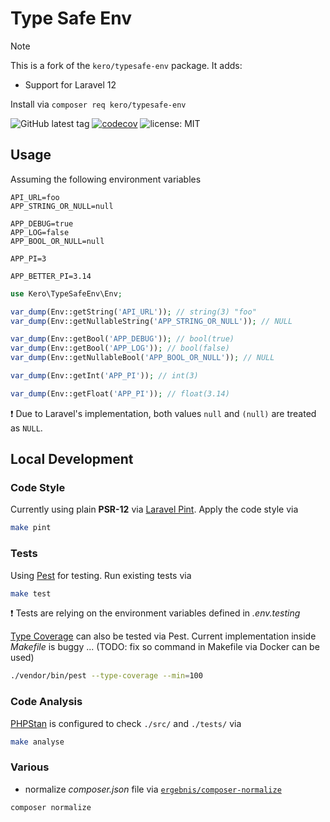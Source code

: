 # Type Safe Env

> [!NOTE]
> This is a fork of the `kero/typesafe-env` package. It adds:
> - Support for Laravel 12

Install via `composer req kero/typesafe-env`

![GitHub latest tag](https://img.shields.io/github/v/tag/kingkero/typesafe-env) [![codecov](https://codecov.io/gh/kingkero/typesafe-env/graph/badge.svg?token=4EAAZYEAN3)](https://codecov.io/gh/kingkero/typesafe-env) ![license: MIT](https://img.shields.io/github/license/kingkero/typesafe-env)

## Usage

Assuming the following environment variables

```shell
API_URL=foo
APP_STRING_OR_NULL=null

APP_DEBUG=true
APP_LOG=false
APP_BOOL_OR_NULL=null

APP_PI=3

APP_BETTER_PI=3.14
```

```php
use Kero\TypeSafeEnv\Env;

var_dump(Env::getString('API_URL')); // string(3) "foo"
var_dump(Env::getNullableString('APP_STRING_OR_NULL')); // NULL

var_dump(Env::getBool('APP_DEBUG')); // bool(true)
var_dump(Env::getBool('APP_LOG')); // bool(false)
var_dump(Env::getNullableBool('APP_BOOL_OR_NULL')); // NULL

var_dump(Env::getInt('APP_PI')); // int(3)

var_dump(Env::getFloat('APP_PI')); // float(3.14)
```

❗ Due to Laravel's implementation, both values `null` and `(null)` are treated as `NULL`.

## Local Development

### Code Style

Currently using plain **PSR-12** via [Laravel Pint](https://laravel.com/docs/10.x/pint). Apply the code style via

```bash
make pint
```

### Tests

Using [Pest](https://pestphp.com/) for testing. Run existing tests via


```bash
make test
```

❗ Tests are relying on the environment variables defined in _.env.testing_

[Type Coverage](https://pestphp.com/docs/type-coverage) can also be tested via Pest. Current implementation inside _Makefile_ is buggy ... (TODO: fix so command in Makefile via Docker can be used)

```bash
./vendor/bin/pest --type-coverage --min=100
```

### Code Analysis

[PHPStan](https://phpstan.org/) is configured to check `./src/` and `./tests/` via

```bash
make analyse
```

### Various

- normalize _composer.json_ file via [`ergebnis/composer-normalize`](https://github.com/ergebnis/composer-normalize)

```bash
composer normalize
```
